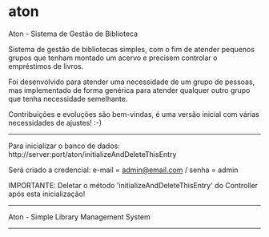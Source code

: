 # aton
Aton - Sistema de Gestão de Biblioteca

Sistema de gestão de bibliotecas simples, com o fim de atender pequenos grupos que tenham montado um acervo e precisem controlar o empréstimos de livros.

Foi desenvolvido para atender uma necessidade de um grupo de pessoas, mas implementado de forma genérica para atender qualquer outro grupo que tenha necessidade semelhante.

Contribuições e evoluções são bem-vindas, é uma versão inicial com várias necessidades de ajustes!  :-)

-----------------------------------------------

Para inicializar o banco de dados: http://server:port/aton/initializeAndDeleteThisEntry

Será criado a credencial: e-mail = admin@email.com / senha = admin

IMPORTANTE: Deletar o método 'initializeAndDeleteThisEntry' do Controller após esta inicialização!


------------------------------------------------

Aton - Simple Library Management System

------------------------------------------------

